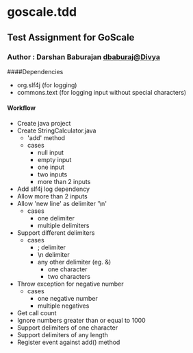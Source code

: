 # goscale.tdd
## Test Assignment for GoScale
### Author : Darshan Baburajan <dbaburaj@Divya>

####Dependencies
- org.slf4j (for logging)
- commons.text (for logging input without special characters)

#### Workflow
- Create java project
- Create StringCalculator.java
	- 'add' method
	- cases
		- null input
		- empty input
		- one input
		- two inputs
		- more than 2 inputs
- Add slf4j log dependency
- Allow more than 2 inputs
- Allow 'new line' as delimiter '\n'
	- cases
		- one delimiter
		- multiple delimiters
- Support different delimiters
	- cases
		- ; delimiter
		- \n delimiter
		- any other delimiter (eg. &)
			- one character
			- two characters
- Throw exception for negative number
	- cases
		- one negative number
		- multiple negatives
- Get call count
- Ignore numbers greater than or equal to 1000
- Support delimiters of one character
- Support delimiters of any length
- Register event against add() method